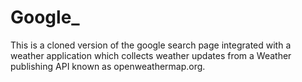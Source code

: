 # Google_
 This is a cloned version of the google search page integrated with a weather application which collects weather updates from a Weather publishing API known as openweathermap.org.
